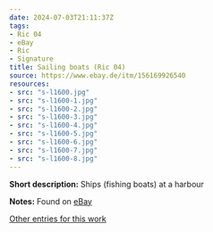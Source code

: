 ```yaml
---
date: 2024-07-03T21:11:37Z
tags:
- Ric 04
- eBay
- Ric
- Signature
title: Sailing boats (Ric 04)
source: https://www.ebay.de/itm/156169926540
resources:
- src: "s-l1600.jpg"
- src: "s-l1600-1.jpg"
- src: "s-l1600-2.jpg"
- src: "s-l1600-3.jpg"
- src: "s-l1600-4.jpg"
- src: "s-l1600-5.jpg"
- src: "s-l1600-6.jpg"
- src: "s-l1600-7.jpg"
- src: "s-l1600-8.jpg"
---
```


**Short description:** Ships (fishing boats) at a harbour

**Notes:** Found on [eBay](https://www.ebay.de/itm/156169926540)

[Other entries for this work](/tags/Ric-04)
